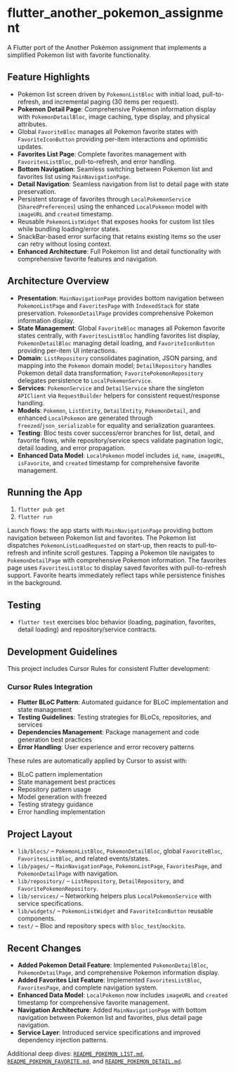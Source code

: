 # flutter_another_pokemon_assignment

A Flutter port of the Another Pokémon assignment that implements a simplified Pokemon list with favorite functionality.

## Feature Highlights
- Pokemon list screen driven by `PokemonListBloc` with initial load, pull-to-refresh, and incremental paging (30 items per request).
- **Pokemon Detail Page**: Comprehensive Pokemon information display with `PokemonDetailBloc`, image caching, type display, and physical attributes.
- Global `FavoriteBloc` manages all Pokemon favorite states with `FavoriteIconButton` providing per-item interactions and optimistic updates.
- **Favorites List Page**: Complete favorites management with `FavoritesListBloc`, pull-to-refresh, and error handling.
- **Bottom Navigation**: Seamless switching between Pokemon list and favorites list using `MainNavigationPage`.
- **Detail Navigation**: Seamless navigation from list to detail page with state preservation.
- Persistent storage of favorites through `LocalPokemonService` (`SharedPreferences`) using the enhanced `LocalPokemon` model with `imageURL` and `created` timestamp.
- Reusable `PokemonListWidget` that exposes hooks for custom list tiles while bundling loading/error states.
- SnackBar-based error surfacing that retains existing items so the user can retry without losing context.
- **Enhanced Architecture**: Full Pokemon list and detail functionality with comprehensive favorite features and navigation.

## Architecture Overview
- **Presentation**: `MainNavigationPage` provides bottom navigation between `PokemonListPage` and `FavoritesPage` with `IndexedStack` for state preservation. `PokemonDetailPage` provides comprehensive Pokemon information display.
- **State Management**: Global `FavoriteBloc` manages all Pokemon favorite states centrally, with `FavoritesListBloc` handling favorites list display, `PokemonDetailBloc` managing detail loading, and `FavoriteIconButton` providing per-item UI interactions.
- **Domain**: `ListRepository` consolidates pagination, JSON parsing, and mapping into the `Pokemon` domain model; `DetailRepository` handles Pokemon detail data transformation; `FavoritePokemonRepository` delegates persistence to `LocalPokemonService`.
- **Services**: `PokemonService` and `DetailService` share the singleton `APIClient` via `RequestBuilder` helpers for consistent request/response handling.
- **Models**: `Pokemon`, `ListEntity`, `DetailEntity`, `PokemonDetail`, and enhanced `LocalPokemon` are generated through `freezed`/`json_serializable` for equality and serialization guarantees.
- **Testing**: Bloc tests cover success/error branches for list, detail, and favorite flows, while repository/service specs validate pagination logic, detail loading, and error propagation.
- **Enhanced Data Model**: `LocalPokemon` model includes `id`, `name`, `imageURL`, `isFavorite`, and `created` timestamp for comprehensive favorite management.

## Running the App
1. `flutter pub get`
2. `flutter run`

Launch flows: the app starts with `MainNavigationPage` providing bottom navigation between Pokemon list and favorites. The Pokemon list dispatches `PokemonListLoadRequested` on start-up, then reacts to pull-to-refresh and infinite scroll gestures. Tapping a Pokemon tile navigates to `PokemonDetailPage` with comprehensive Pokemon information. The favorites page uses `FavoritesListBloc` to display saved favorites with pull-to-refresh support. Favorite hearts immediately reflect taps while persistence finishes in the background.

## Testing
- `flutter test` exercises bloc behavior (loading, pagination, favorites, detail loading) and repository/service contracts.

## Development Guidelines

This project includes Cursor Rules for consistent Flutter development:

### Cursor Rules Integration
- **Flutter BLoC Pattern**: Automated guidance for BLoC implementation and state management
- **Testing Guidelines**: Testing strategies for BLoCs, repositories, and services
- **Dependencies Management**: Package management and code generation best practices
- **Error Handling**: User experience and error recovery patterns

These rules are automatically applied by Cursor to assist with:
- BLoC pattern implementation
- State management best practices
- Repository pattern usage
- Model generation with freezed
- Testing strategy guidance
- Error handling implementation

## Project Layout
- `lib/blocs/` – `PokemonListBloc`, `PokemonDetailBloc`, global `FavoriteBloc`, `FavoritesListBloc`, and related events/states.
- `lib/pages/` – `MainNavigationPage`, `PokemonListPage`, `FavoritesPage`, and `PokemonDetailPage` with navigation.
- `lib/repository/` – `ListRepository`, `DetailRepository`, and `FavoritePokemonRepository`.
- `lib/services/` – Networking helpers plus `LocalPokemonService` with service specifications.
- `lib/widgets/` – `PokemonListWidget` and `FavoriteIconButton` reusable components.
- `test/` – Bloc and repository specs with `bloc_test`/`mockito`.

## Recent Changes
- **Added Pokemon Detail Feature**: Implemented `PokemonDetailBloc`, `PokemonDetailPage`, and comprehensive Pokemon information display.
- **Added Favorites List Feature**: Implemented `FavoritesListBloc`, `FavoritesPage`, and complete navigation system.
- **Enhanced Data Model**: `LocalPokemon` now includes `imageURL` and `created` timestamp for comprehensive favorite management.
- **Navigation Architecture**: Added `MainNavigationPage` with bottom navigation between Pokemon list and favorites, plus detail page navigation.
- **Service Layer**: Introduced service specifications and improved dependency injection patterns.

Additional deep dives: [`README_POKEMON_LIST.md`](README_POKEMON_LIST.md), [`README_POKEMON_FAVORITE.md`](README_POKEMON_FAVORITE.md), and [`README_POKEMON_DETAIL.md`](README_POKEMON_DETAIL.md).
